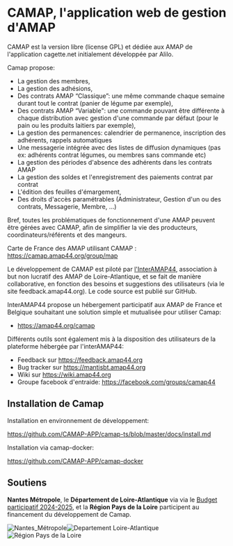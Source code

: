 # CAMAP, l'application web de gestion d'AMAP

CAMAP est la version libre (license GPL) et dédiée aux AMAP de l'application cagette.net initialement développée par Alilo.

Camap propose: 

- La gestion des membres,
- La gestion des adhésions,
- Des contrats AMAP “Classique”: une même commande chaque semaine durant tout le contrat (panier de légume par exemple),
- Des contrats AMAP “Variable": une commande pouvant être différente à chaque distribution avec gestion d'une commande par défaut (pour le pain ou les produits laitiers par exemple),
- La gestion des permanences: calendrier de permanence, inscription des adhérents, rappels automatiques
- Une messagerie intégrée avec des listes de diffusion dynamiques (pas ex: adhérents contrat légumes, ou membres sans commande etc)
- La gestion des périodes d'absence des adhérents dans les contrats AMAP
- La gestion des soldes et l'enregistrement des paiements contrat par contrat
- L'édition des feuilles d'émargement,
- Des droits d'accès paramétrables (Administrateur, Gestion d'un ou des contrats, Messagerie, Membre, …)

Bref, toutes les problématiques de fonctionnement d'une AMAP peuvent être gérées avec CAMAP, afin de simplifier la vie des producteurs, coordinateurs/référents et des mangeurs.

Carte de France des AMAP utilisant CAMAP : https://camap.amap44.org/group/map

Le développement de CAMAP est piloté par [l'InterAMAP44](https://amap44.org), association à but non lucratif des AMAP de Loire-Atlantique, et se fait de manière collaborative, en fonction des besoins et suggestions des utilisateurs (via le site feedback.amap44.org). Le code source est publié sur GitHub.

InterAMAP44 propose un hébergement participatif aux AMAP de France et Belgique souhaitant une solution simple et mutualisée pour utiliser Camap: 

- https://amap44.org/camap

Différents outils sont également mis à la disposition des utilisateurs de la plateforme hébergée par l'interAMAP44:

- Feedback sur https://feedback.amap44.org
- Bug tracker sur https://mantisbt.amap44.org
- Wiki sur https://wiki.amap44.org
- Groupe facebook d'entraide: https://facebook.com/groups/camap44

## Installation de Camap

Installation en environnement de développement:

https://github.com/CAMAP-APP/camap-ts/blob/master/docs/install.md

Installation via camap-docker:

https://github.com/CAMAP-APP/camap-docker

## Soutiens

**Nantes Métropole**, le **Département de Loire-Atlantique** via via le [Budget participatif 2024-2025](https://participer.loire-atlantique.fr/processes/budgetparticipatif2023/f/447/results/162), et la **Région Pays de la Loire** participent au financement du développement de Camap. 

![Nantes_Métropole](https://github.com/CAMAP-APP/.github/assets/108131079/e096b03b-2abf-4f23-a043-73a5ed32b253)![Departement Loire-Atlantique](https://github.com/CAMAP-APP/.github/assets/108131079/b5caab61-f2a1-48c3-b427-a7ab0c207b69)![Région Pays de la Loire](https://github.com/CAMAP-APP/.github/assets/108131079/b5a0ba8f-4e8c-4afb-9341-b2577aad054e)


